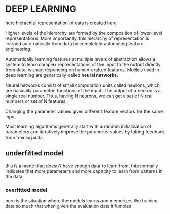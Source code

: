 # DEEP LEARNING

here hierachial representation of data is created here.

Higher levels of the hierarchy are formed by the composition of lower-level representations. More importantly, this hierarchy of representation is learned automatically from data by completely automating feature engineering.

Automatically learning features at multiple levels of abstraction allows a system to learn complex representations of the input to the output directly from data, without depending on human-crafted features. Models used in deep learning are generically called **neural networks.**

Neural networks consist of small computation units called neurons, which are basically parametric functions of the input. The output of a neuron is a single real number. Thus, having N neurons, we can get a set of N real numbers or set of N features.

Changing the parameter values gives different feature vectors for the same input

Most learning algorithms generally start with a random initialization of parameters and iteratively improve the parameter values by taking feedback from training data

## underfitted model

this is a model that doesn't have enough data to learn from, this normally indicates that more parameters and more capacity to learn from patterns in the data

### overfitted model

here is the situation where the models learns and memorizes the training data so much that when given the evaluation data it fumbles
